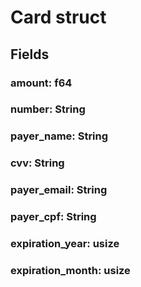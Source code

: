 # Card struct

## Fields

### amount: **f64**
### number: **String**
### payer_name: **String**
### cvv: **String**
### payer_email: **String**
### payer_cpf: **String**
### expiration_year: **usize**
### expiration_month: **usize**